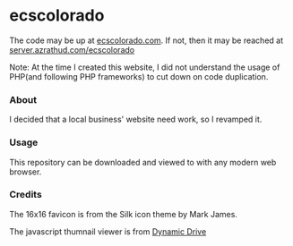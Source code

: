 ecscolorado
===========

The code may be up at [ecscolorado.com](http://www.ecscolorado.com/). If not, then it may be reached at [server.azrathud.com/ecscolorado](http://www.server.azrathud.com/ecscolorado)

Note: At the time I created this website, I did not understand the usage of PHP(and following PHP frameworks) to cut down on code duplication.
  
  
  
### About

I decided that a local business' website need work, so I revamped it.
  
  
  
### Usage

This repository can be downloaded and viewed to with any modern web browser.
  
  
  
### Credits

The 16x16 favicon is from the Silk icon theme by Mark James.

 The javascript thumnail viewer is from [Dynamic Drive](http://www.dynamicdrive.com)
